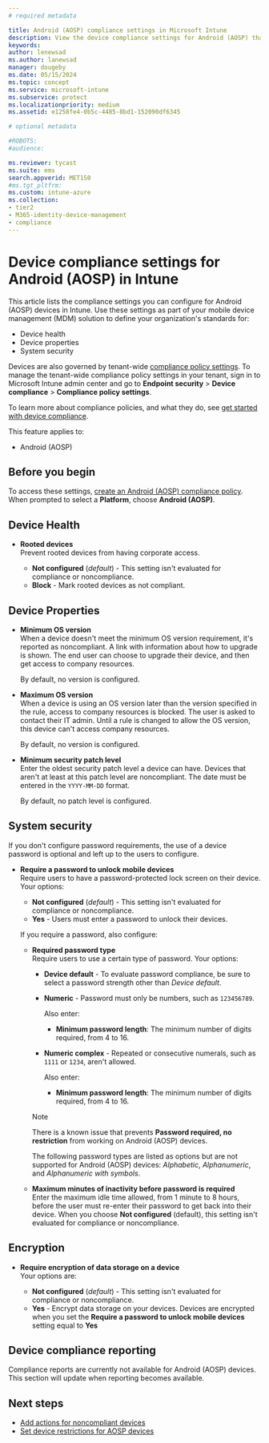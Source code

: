 ```yaml
---
# required metadata

title: Android (AOSP) compliance settings in Microsoft Intune
description: View the device compliance settings for Android (AOSP) that you can manage with Microsoft Intune compliance policies.
keywords:
author: lenewsad
ms.author: lanewsad
manager: dougeby
ms.date: 05/15/2024
ms.topic: concept
ms.service: microsoft-intune
ms.subservice: protect
ms.localizationpriority: medium
ms.assetid: e1258fe4-0b5c-4485-8bd1-152090df6345

# optional metadata

#ROBOTS:
#audience:

ms.reviewer: tycast
ms.suite: ems
search.appverid: MET150
#ms.tgt_pltfrm:
ms.custom: intune-azure
ms.collection:
- tier2
- M365-identity-device-management
- compliance
---
```


# Device compliance settings for Android (AOSP) in Intune

This article lists the compliance settings you can configure for Android (AOSP) devices in Intune. Use these settings as part of your mobile device management (MDM) solution to define your organization's standards for:

* Device health
* Device properties
* System security

 Devices are also governed by tenant-wide [compliance policy settings](../protect/device-compliance-get-started.md#compliance-policy-settings). To manage the tenant-wide compliance policy settings in your tenant, sign in to Microsoft Intune admin center and go to **Endpoint security** > **Device compliance** > **Compliance policy settings**.

To learn more about compliance policies, and what they do, see [get started with device compliance](device-compliance-get-started.md).

This feature applies to:

* Android (AOSP)

## Before you begin

To access these settings, [create an Android (AOSP) compliance policy](create-compliance-policy.md#create-the-policy). When prompted to select a **Platform**, choose **Android (AOSP)**.

## Device Health

* **Rooted devices**  
  Prevent rooted devices from having corporate access.

  * **Not configured** (*default*) - This setting isn't evaluated for compliance or noncompliance.
  * **Block** - Mark rooted devices as not compliant.

## Device Properties

* **Minimum OS version**  
  When a device doesn't meet the minimum OS version requirement, it's reported as noncompliant. A link with information about how to upgrade is shown. The end user can choose to upgrade their device, and then get access to company resources.

  By default, no version is configured.

* **Maximum OS version**  
  When a device is using an OS version later than the version specified in the rule, access to company resources is blocked. The user is asked to contact their IT admin. Until a rule is changed to allow the OS version, this device can't access company resources.

  By default, no version is configured.

* **Minimum security patch level**  
  Enter the oldest security patch level a device can have. Devices that aren't at least at this patch level are noncompliant. The date must be entered in the `YYYY-MM-DD` format.

  By default, no patch level is configured.

## System security

If you don't configure password requirements, the use of a device password is optional and left up to the users to configure.

* **Require a password to unlock mobile devices**  
  Require users to have a password-protected lock screen on their device. Your options:

  * **Not configured** (*default*) - This setting isn't evaluated for compliance or noncompliance.
  * **Yes** - Users must enter a password to unlock their devices.

  If you require a password, also configure:

  * **Required password type**  
    Require users to use a certain type of password. Your options:

    * **Device default** - To evaluate password compliance, be sure to select a password strength other than *Device default*.

    * **Numeric** - Password must only be numbers, such as `123456789`.

      Also enter:  
      * **Minimum password length**: The minimum number of digits required, from 4 to 16.

    * **Numeric complex** - Repeated or consecutive numerals, such as `1111` or `1234`, aren't allowed.

      Also enter:
      * **Minimum password length**: The minimum number of digits required, from 4 to 16.

    > [!NOTE]
    >
    > There is a known issue that prevents **Password required, no restriction** from working on Android (AOSP) devices.
    >
    > The following password types are listed as options but are not supported for Android (AOSP) devices: *Alphabetic*, *Alphanumeric*, and *Alphanumeric with symbols*.

  * **Maximum minutes of inactivity before password is required**  
      Enter the maximum idle time allowed, from 1 minute to 8 hours, before the user must re-enter their password to get back into their device. When you choose **Not configured** (default), this setting isn't evaluated for compliance or noncompliance.

## Encryption

* **Require encryption of data storage on a device**  
  Your options are:

  * **Not configured** (*default*) - This setting isn't evaluated for compliance or noncompliance.
  * **Yes** - Encrypt data storage on your devices. Devices are encrypted when you set the **Require a password to unlock mobile devices** setting equal to **Yes**

## Device compliance reporting

Compliance reports are currently not available for Android (AOSP) devices. This section will update when reporting becomes available.

## Next steps

* [Add actions for noncompliant devices](actions-for-noncompliance.md)
* [Set device restrictions for AOSP devices](../configuration/device-restrictions-android-aosp.md)
